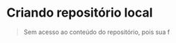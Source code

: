 


# Criando repositório local
> Sem acesso ao conteúdo do repositório, pois sua f
<!--stackedit_data:
eyJoaXN0b3J5IjpbNjY3NDM3OTA2LDIwNDAyOTc2MjJdfQ==
-->